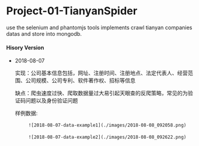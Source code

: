 # Project-01-TianyanSpider
use the selenium and phantomjs tools implements crawl tianyan companies datas and store into mongodb.																		
#### Hisory Version

+ 2018-08-07
  
  实现：公司基本信息包括，网址、注册时间、注册地点、法定代表人、经营范围、公司规模、公司专利、软件著作权、招标等信息
  
  缺点：爬虫速度过快、爬取数据量过大易引起天眼查的反爬策略，常见的为验证码问题以及身份验证问题
 
  样例数据: 
           
           ![2018-08-07-data-example1](./images/2018-08-08_092058.png)
  
           ![2018-08-07-data-example2](./images/2018-08-08_092622.png)

